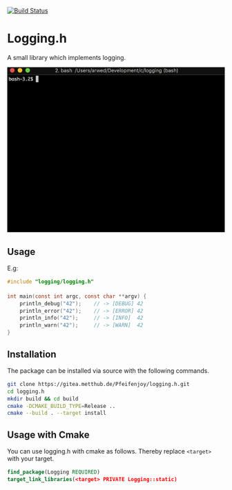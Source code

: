 [![Build Status](https://drone.metthub.de/api/badges/Pfeifenjoy/logging.h/status.svg)](https://drone.metthub.de/Pfeifenjoy/logging.h)

# Logging.h

A small library which implements logging.

![](images/example.gif)

## Usage
E.g:
```c
#include "logging/logging.h"

int main(const int argc, const char **argv) {
	println_debug("42");    // -> [DEBUG] 42
	println_error("42");    // -> [ERROR] 42
	println_info("42");     // -> [INFO]  42
	println_warn("42");     // -> [WARN]  42
}
```

## Installation

The package can be installed via source with the following commands.

```bash
git clone https://gitea.metthub.de/Pfeifenjoy/logging.h.git
cd logging.h
mkdir build && cd build
cmake -DCMAKE_BUILD_TYPE=Release ..
cmake --build . --target install
```

## Usage with Cmake

You can use logging.h with cmake as follows. Thereby replace `<target>` with your target.

```cmake
find_package(Logging REQUIRED)
target_link_libraries(<target> PRIVATE Logging::static)
```
